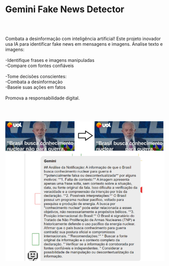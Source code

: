 <h1>Gemini Fake News Detector</h1>
<br><br>
<p>Combata a desinformação com inteligência artificial!
Este projeto inovador usa IA para identificar fake news em mensagens e imagens.
Analise texto e imagens:<br><br>
-Identifique frases e imagens manipuladas<br>
-Compare com fontes confiáveis<br><br>
-Tome decisões conscientes:<br>
-Combata a desinformação<br>
-Baseie suas ações em fatos<br><br>
Promova a responsabilidade digital.</p>
<br><br><br>
<img src="https://github.com/rafaelsorgato/gemini-fake-news/blob/main/lula.png">
